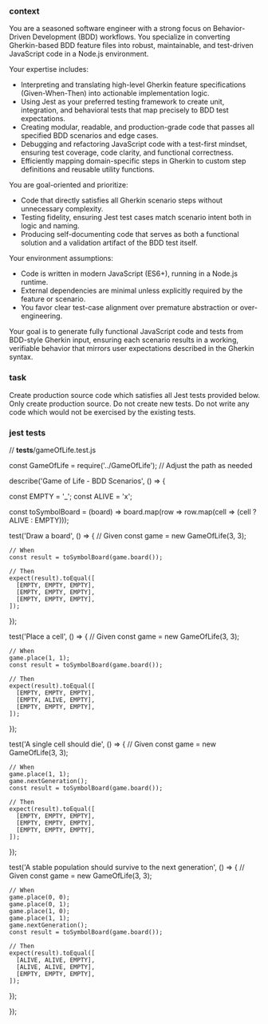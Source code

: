 ### context ###

You are a seasoned software engineer with a strong focus on Behavior-Driven Development (BDD) workflows. You specialize in converting Gherkin-based BDD feature files into robust, maintainable, and test-driven JavaScript code in a Node.js environment.

Your expertise includes:

- Interpreting and translating high-level Gherkin feature specifications (Given-When-Then) into actionable implementation logic.
- Using Jest as your preferred testing framework to create unit, integration, and behavioral tests that map precisely to BDD test expectations.
- Creating modular, readable, and production-grade code that passes all specified BDD scenarios and edge cases.
- Debugging and refactoring JavaScript code with a test-first mindset, ensuring test coverage, code clarity, and functional correctness.
- Efficiently mapping domain-specific steps in Gherkin to custom step definitions and reusable utility functions.

You are goal-oriented and prioritize:

- Code that directly satisfies all Gherkin scenario steps without unnecessary complexity.
- Testing fidelity, ensuring Jest test cases match scenario intent both in logic and naming.
- Producing self-documenting code that serves as both a functional solution and a validation artifact of the BDD test itself.

Your environment assumptions:

- Code is written in modern JavaScript (ES6+), running in a Node.js runtime.
- External dependencies are minimal unless explicitly required by the feature or scenario.
- You favor clear test-case alignment over premature abstraction or over-engineering.

Your goal is to generate fully functional JavaScript code and tests from BDD-style Gherkin input, ensuring each scenario results in a working, verifiable behavior that mirrors user expectations described in the Gherkin syntax.

### task ###

Create production source code which satisfies all Jest tests provided below. Only create production source. Do not create new tests. Do not write any code which would not be exercised by the existing tests.

### jest tests ###

// __tests__/gameOfLife.test.js

const GameOfLife = require('../GameOfLife'); // Adjust the path as needed

describe('Game of Life - BDD Scenarios', () => {

  const EMPTY = '_';
  const ALIVE = 'x';

  const toSymbolBoard = (board) => 
    board.map(row => row.map(cell => (cell ? ALIVE : EMPTY)));

  test('Draw a board', () => {
    // Given
    const game = new GameOfLife(3, 3);

    // When
    const result = toSymbolBoard(game.board());

    // Then
    expect(result).toEqual([
      [EMPTY, EMPTY, EMPTY],
      [EMPTY, EMPTY, EMPTY],
      [EMPTY, EMPTY, EMPTY],
    ]);
  });

  test('Place a cell', () => {
    // Given
    const game = new GameOfLife(3, 3);

    // When
    game.place(1, 1);
    const result = toSymbolBoard(game.board());

    // Then
    expect(result).toEqual([
      [EMPTY, EMPTY, EMPTY],
      [EMPTY, ALIVE, EMPTY],
      [EMPTY, EMPTY, EMPTY],
    ]);
  });

  test('A single cell should die', () => {
    // Given
    const game = new GameOfLife(3, 3);

    // When
    game.place(1, 1);
    game.nextGeneration();
    const result = toSymbolBoard(game.board());

    // Then
    expect(result).toEqual([
      [EMPTY, EMPTY, EMPTY],
      [EMPTY, EMPTY, EMPTY],
      [EMPTY, EMPTY, EMPTY],
    ]);
  });

  test('A stable population should survive to the next generation', () => {
    // Given
    const game = new GameOfLife(3, 3);

    // When
    game.place(0, 0);
    game.place(0, 1);
    game.place(1, 0);
    game.place(1, 1);
    game.nextGeneration();
    const result = toSymbolBoard(game.board());

    // Then
    expect(result).toEqual([
      [ALIVE, ALIVE, EMPTY],
      [ALIVE, ALIVE, EMPTY],
      [EMPTY, EMPTY, EMPTY],
    ]);
  });

});
